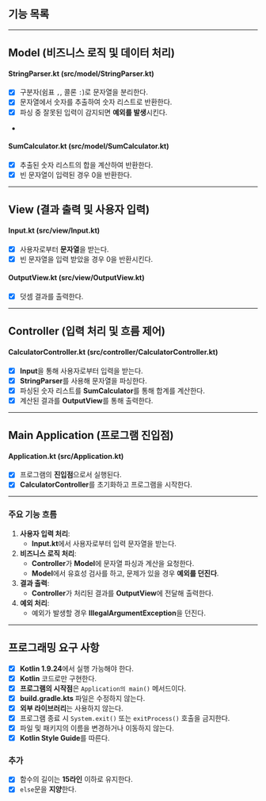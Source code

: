 ## 기능 목록

---

## **Model (비즈니스 로직 및 데이터 처리)**

#### StringParser.kt (src/model/StringParser.kt)
- [x] 구분자(쉼표 `,`, 콜론 `:`)로 문자열을 분리한다.
- [x] 문자열에서 숫자를 추출하여 숫자 리스트로 반환한다.
- [x] 파싱 중 잘못된 입력이 감지되면 **예외를 발생**시킨다.
- 
#### SumCalculator.kt (src/model/SumCalculator.kt)
- [x] 추출된 숫자 리스트의 합을 계산하여 반환한다.
- [x] 빈 문자열이 입력된 경우 0을 반환한다.

---

## **View (결과 출력 및 사용자 입력)**

#### Input.kt (src/view/Input.kt)
- [x] 사용자로부터 **문자열**을 받는다.
- [x] 빈 문자열을 입력 받았을 경우 0을 반환시킨다.

#### OutputView.kt (src/view/OutputView.kt)
- [x] 덧셈 결과를 출력한다.

---

## **Controller (입력 처리 및 흐름 제어)**

#### CalculatorController.kt (src/controller/CalculatorController.kt)
- [x] **Input**을 통해 사용자로부터 입력을 받는다.
- [x] **StringParser**를 사용해 문자열을 파싱한다.
- [x] 파싱된 숫자 리스트를 **SumCalculator**를 통해 합계를 계산한다.
- [x] 계산된 결과를 **OutputView**를 통해 출력한다.

---

## **Main Application (프로그램 진입점)**

#### Application.kt (src/Application.kt)
- [x] 프로그램의 **진입점**으로서 실행된다.
- [x] **CalculatorController**를 초기화하고 프로그램을 시작한다.

---

### **주요 기능 흐름**
1. **사용자 입력 처리**:
    - **Input.kt**에서 사용자로부터 입력 문자열을 받는다.
2. **비즈니스 로직 처리**:
    - **Controller**가 **Model**에 문자열 파싱과 계산을 요청한다.
    - **Model**에서 유효성 검사를 하고, 문제가 있을 경우 **예외를 던진다**.
3. **결과 출력**:
    - **Controller**가 처리된 결과를 **OutputView**에 전달해 출력한다.
4. **예외 처리**:
    - 예외가 발생할 경우 **IllegalArgumentException**을 던진다.

---
## 프로그래밍 요구 사항
- [x] **Kotlin 1.9.24**에서 실행 가능해야 한다.
- [x] **Kotlin** 코드로만 구현한다.
- [x] **프로그램의 시작점**은 `Application의 main()` 메서드이다.
- [x] **build.gradle.kts** 파일은 수정하지 않는다.
- [x] **외부 라이브러리**는 사용하지 않는다.
- [x] 프로그램 종료 시 `System.exit()` 또는 `exitProcess()` 호출을 금지한다.
- [x] 파일 및 패키지의 이름을 변경하거나 이동하지 않는다.
- [x] **Kotlin Style Guide**를 따른다.

### 추가
- [x] 함수의 길이는 **15라인** 이하로 유지한다.
- [x] `else`문을 **지양**한다.
